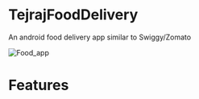 # TejrajFoodDelivery
An android food delivery app similar to Swiggy/Zomato

![Food_app](https://user-images.githubusercontent.com/76424178/125562251-6662b089-f47d-49a5-a8c8-b585c5dcae2a.gif)

# Features
